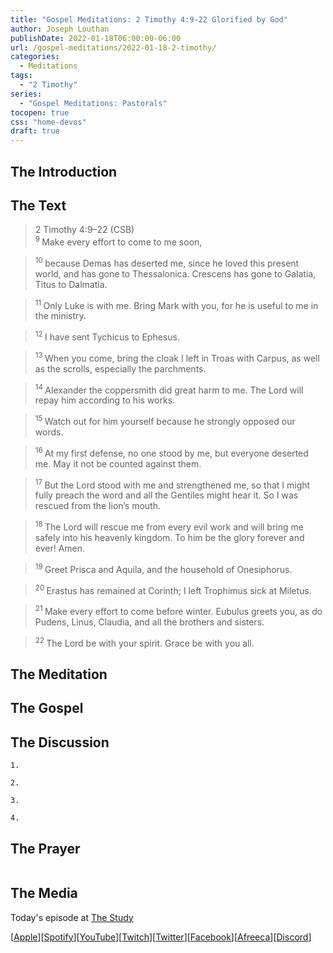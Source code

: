 ```yaml
---
title: "Gospel Meditations: 2 Timothy 4:9-22 Glorified by God"
author: Joseph Louthan
publishDate: 2022-01-18T06:00:00-06:00
url: /gospel-meditations/2022-01-18-2-timothy/
categories:
  - Meditations
tags:
  - "2 Timothy"
series:
  - "Gospel Meditations: Pastorals"
tocopen: true
css: "home-devos"
draft: true
---
```

## The Introduction

<div style="page-break-after: always;"></div>

## The Text

>2 Timothy 4:9–22 (CSB)  
><sup> 9 </sup> Make every effort to come to me soon, 

><sup> 10 </sup> because Demas has deserted me, since he loved this present world, and has gone to Thessalonica. Crescens has gone to Galatia, Titus to Dalmatia. 

><sup> 11 </sup> Only Luke is with me. Bring Mark with you, for he is useful to me in the ministry. 

><sup> 12 </sup> I have sent Tychicus to Ephesus. 

><sup> 13 </sup> When you come, bring the cloak I left in Troas with Carpus, as well as the scrolls, especially the parchments. 

><sup> 14 </sup> Alexander the coppersmith did great harm to me. The Lord will repay him according to his works. 

><sup> 15 </sup> Watch out for him yourself because he strongly opposed our words. 

><sup> 16 </sup> At my first defense, no one stood by me, but everyone deserted me. May it not be counted against them. 

><sup> 17 </sup> But the Lord stood with me and strengthened me, so that I might fully preach the word and all the Gentiles might hear it. So I was rescued from the lion’s mouth. 

><sup> 18 </sup> The Lord will rescue me from every evil work and will bring me safely into his heavenly kingdom. To him be the glory forever and ever! Amen. 

><sup> 19 </sup> Greet Prisca and Aquila, and the household of Onesiphorus. 

><sup> 20 </sup> Erastus has remained at Corinth; I left Trophimus sick at Miletus. 

><sup> 21 </sup> Make every effort to come before winter. Eubulus greets you, as do Pudens, Linus, Claudia, and all the brothers and sisters. 

><sup> 22 </sup> The Lord be with your spirit. Grace be with you all.

<div style="page-break-after: always;"></div>

## The Meditation


## The Gospel


## The Discussion

```text
1. 
```

```text
2. 
```

```text
3. 
```

```text
4. 
```

## The Prayer

<div style='font-variant: small-caps;'>

</div>

```text

```

## The Media

Today's episode at [The Study](http://study.theologic.us/podcast/)

\[[Apple](https://podcasts.apple.com/us/podcast/the-study/id1557102127)\]\[[Spotify](https://open.spotify.com/show/0Xs5qsNvWePyRqcmtOTPkR)\]\[[YouTube](http://youtube.theologic.us)\]\[[Twitch](http://twitch.theologic.us)\]\[[Twitter](https://twitter.com/theologic_us)\]\[[Facebook](https://www.facebook.com/groups/462231051477464)\]\[[Afreeca](https://bj.afreecatv.com/theologicus)\]\[[Discord](http://discord.theologic.us)\]

